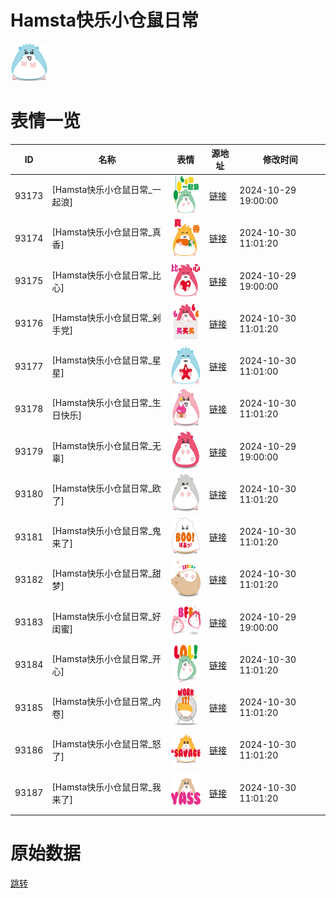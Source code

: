 # Hamsta快乐小仓鼠日常

<img src="./cover.png" height="60" alt="cover" />

# 表情一览

|ID|名称|表情|源地址|修改时间|
|----|----|----|----|----|
|93173|[Hamsta快乐小仓鼠日常_一起浪]|<img src="./pic/093173_%5BHamsta快乐小仓鼠日常_一起浪%5D.png" height="60" alt="一起浪"/>|[链接](https://i0.hdslb.com/bfs/garb/76e88af43fa7cf080b1ce54fa4c2a4c03d9c6c7a.png)|2024-10-29 19:00:00|
|93174|[Hamsta快乐小仓鼠日常_真香]|<img src="./pic/093174_%5BHamsta快乐小仓鼠日常_真香%5D.png" height="60" alt="真香"/>|[链接](https://i0.hdslb.com/bfs/garb/4eb66042fe5574989fa9dbdb719ad3f30f738a04.png)|2024-10-30 11:01:20|
|93175|[Hamsta快乐小仓鼠日常_比心]|<img src="./pic/093175_%5BHamsta快乐小仓鼠日常_比心%5D.png" height="60" alt="比心"/>|[链接](https://i0.hdslb.com/bfs/garb/f9c7e0c85e739d7b61b46679531070602b4c4f07.png)|2024-10-29 19:00:00|
|93176|[Hamsta快乐小仓鼠日常_剁手党]|<img src="./pic/093176_%5BHamsta快乐小仓鼠日常_剁手党%5D.png" height="60" alt="剁手党"/>|[链接](https://i0.hdslb.com/bfs/garb/18587f0e0c8fed718aa685de3d2941b847cb1d86.png)|2024-10-30 11:01:20|
|93177|[Hamsta快乐小仓鼠日常_星星]|<img src="./pic/093177_%5BHamsta快乐小仓鼠日常_星星%5D.png" height="60" alt="星星"/>|[链接](https://i0.hdslb.com/bfs/garb/601f656d308f96a220da12141c2fff86dfc9fff4.png)|2024-10-30 11:01:00|
|93178|[Hamsta快乐小仓鼠日常_生日快乐]|<img src="./pic/093178_%5BHamsta快乐小仓鼠日常_生日快乐%5D.png" height="60" alt="生日快乐"/>|[链接](https://i0.hdslb.com/bfs/garb/8f9c29a321e0ab233ff08b8a8ddc9551855e16c9.png)|2024-10-30 11:01:20|
|93179|[Hamsta快乐小仓鼠日常_无辜]|<img src="./pic/093179_%5BHamsta快乐小仓鼠日常_无辜%5D.png" height="60" alt="无辜"/>|[链接](https://i0.hdslb.com/bfs/garb/9b218d2d45fd0f49daaeb80809eafea7527637a4.png)|2024-10-29 19:00:00|
|93180|[Hamsta快乐小仓鼠日常_欧了]|<img src="./pic/093180_%5BHamsta快乐小仓鼠日常_欧了%5D.png" height="60" alt="欧了"/>|[链接](https://i0.hdslb.com/bfs/garb/c8fd140fd9a1f18151c8973eb3c89210e78c79da.png)|2024-10-30 11:01:20|
|93181|[Hamsta快乐小仓鼠日常_鬼来了]|<img src="./pic/093181_%5BHamsta快乐小仓鼠日常_鬼来了%5D.png" height="60" alt="鬼来了"/>|[链接](https://i0.hdslb.com/bfs/garb/3381e05b1faad2350147434507f7845836b7f2b8.png)|2024-10-30 11:01:20|
|93182|[Hamsta快乐小仓鼠日常_甜梦]|<img src="./pic/093182_%5BHamsta快乐小仓鼠日常_甜梦%5D.png" height="60" alt="甜梦"/>|[链接](https://i0.hdslb.com/bfs/garb/d3de273959e68b453146d1a3701a134c11087f1b.png)|2024-10-30 11:01:20|
|93183|[Hamsta快乐小仓鼠日常_好闺蜜]|<img src="./pic/093183_%5BHamsta快乐小仓鼠日常_好闺蜜%5D.png" height="60" alt="好闺蜜"/>|[链接](https://i0.hdslb.com/bfs/garb/7bb4cf2858d6a91b555cd121c4132f10de3955e0.png)|2024-10-29 19:00:00|
|93184|[Hamsta快乐小仓鼠日常_开心]|<img src="./pic/093184_%5BHamsta快乐小仓鼠日常_开心%5D.png" height="60" alt="开心"/>|[链接](https://i0.hdslb.com/bfs/garb/7b25885527535986d3126c20968040874798367d.png)|2024-10-30 11:01:20|
|93185|[Hamsta快乐小仓鼠日常_内卷]|<img src="./pic/093185_%5BHamsta快乐小仓鼠日常_内卷%5D.png" height="60" alt="内卷"/>|[链接](https://i0.hdslb.com/bfs/garb/7f7cad9c5098d2bd136073d38b0386e4edfa1ec7.png)|2024-10-30 11:01:20|
|93186|[Hamsta快乐小仓鼠日常_怒了]|<img src="./pic/093186_%5BHamsta快乐小仓鼠日常_怒了%5D.png" height="60" alt="怒了"/>|[链接](https://i0.hdslb.com/bfs/garb/d542bad256e020c76ff53dfd2cc885e884a44e6f.png)|2024-10-30 11:01:20|
|93187|[Hamsta快乐小仓鼠日常_我来了]|<img src="./pic/093187_%5BHamsta快乐小仓鼠日常_我来了%5D.png" height="60" alt="我来了"/>|[链接](https://i0.hdslb.com/bfs/garb/1dd693f3fbcf337c0e9a31d318f412822c1fbe3a.png)|2024-10-30 11:01:20|

# 原始数据

[跳转](./raw.json)


